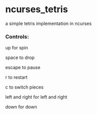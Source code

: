 # ncurses_tetris
a simple tetris implementation in ncurses

### Controls:
up for spin

space to drop

escape to pause

r to restart

c to switch pieces

left and right for left and right

down for down
